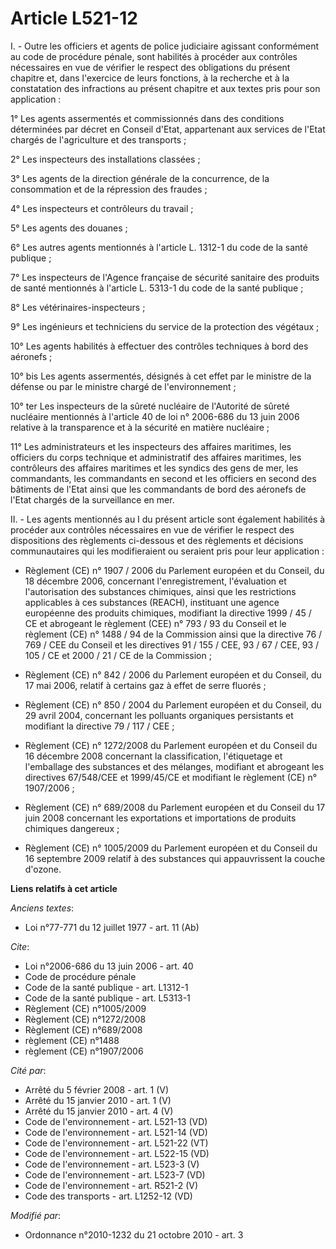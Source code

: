 # Article L521-12

I. - Outre les officiers et agents de police judiciaire agissant conformément au code de procédure pénale, sont habilités à
procéder aux contrôles nécessaires en vue de vérifier le respect des obligations du présent chapitre et, dans l'exercice de
leurs fonctions, à la recherche et à la constatation des infractions au présent chapitre et aux textes pris pour son
application :

1° Les agents assermentés et commissionnés dans des conditions déterminées par décret en Conseil d'Etat, appartenant aux
services de l'Etat chargés de l'agriculture et des transports ;

2° Les inspecteurs des installations classées ;

3° Les agents de la direction générale de la concurrence, de la consommation et de la répression des fraudes ;

4° Les inspecteurs et contrôleurs du travail ;

5° Les agents des douanes ;

6° Les autres agents mentionnés à l'article L. 1312-1 du code de la santé publique ;

7° Les inspecteurs de l'Agence française de sécurité sanitaire des produits de santé mentionnés à l'article L. 5313-1 du code
de la santé publique ;

8° Les vétérinaires-inspecteurs ;

9° Les ingénieurs et techniciens du service de la protection des végétaux ;

10° Les agents habilités à effectuer des contrôles techniques à bord des aéronefs ;

10° bis Les agents assermentés, désignés à cet effet par le ministre de la défense ou par le ministre chargé de
l'environnement ;

10° ter Les inspecteurs de la sûreté nucléaire de l'Autorité de sûreté nucléaire mentionnés à l'article 40 de loi n° 2006-686
du 13 juin 2006 relative à la transparence et à la sécurité en matière nucléaire ; 

11° Les administrateurs et les inspecteurs des affaires maritimes, les officiers du corps technique et administratif des
affaires maritimes, les contrôleurs des affaires maritimes et les syndics des gens de mer, les commandants, les commandants
en second et les officiers en second des bâtiments de l'Etat ainsi que les commandants de bord des aéronefs de l'Etat chargés
de la surveillance en mer.

II. - Les agents mentionnés au I du présent article sont également habilités à procéder aux contrôles nécessaires en vue de
vérifier le respect des dispositions des règlements ci-dessous et des règlements et décisions communautaires qui les
modifieraient ou seraient pris pour leur application :

- Règlement (CE) n° 1907 / 2006 du Parlement européen et du Conseil, du 18 décembre 2006, concernant l'enregistrement,
l'évaluation et l'autorisation des substances chimiques, ainsi que les restrictions applicables à ces substances (REACH),
instituant une agence européenne des produits chimiques, modifiant la directive 1999 / 45 / CE et abrogeant le règlement
(CEE) n° 793 / 93 du Conseil et le règlement (CE) n° 1488 / 94 de la Commission ainsi que la directive 76 / 769 / CEE du
Conseil et les directives 91 / 155 / CEE, 93 / 67 / CEE, 93 / 105 / CE et 2000 / 21 / CE de la Commission ;

- Règlement (CE) n° 842 / 2006 du Parlement européen et du Conseil, du 17 mai 2006, relatif à certains gaz à effet de serre
fluorés ;

- Règlement (CE) n° 850 / 2004 du Parlement européen et du Conseil, du 29 avril 2004, concernant les polluants organiques
persistants et modifiant la directive 79 / 117 / CEE ;

- Règlement (CE) n° 1272/2008 du Parlement européen et du Conseil du 16 décembre 2008 concernant la classification,
l'étiquetage et l'emballage des substances et des mélanges, modifiant et abrogeant les directives 67/548/CEE et 1999/45/CE et
modifiant le règlement (CE) n° 1907/2006 ;

- Règlement (CE) n° 689/2008 du Parlement européen et du Conseil du 17 juin 2008 concernant les exportations et importations
de produits chimiques dangereux ;

- Règlement (CE) n° 1005/2009 du Parlement européen et du Conseil du 16 septembre 2009 relatif à des substances qui
appauvrissent la couche d'ozone.

**Liens relatifs à cet article**

_Anciens textes_:

  - Loi n°77-771 du 12 juillet 1977 - art. 11 (Ab)

_Cite_:

  - Loi n°2006-686 du 13 juin 2006 - art. 40
  - Code de procédure pénale
  - Code de la santé publique - art. L1312-1
  - Code de la santé publique - art. L5313-1
  - Règlement (CE) n°1005/2009
  - Règlement (CE) n°1272/2008
  - Règlement (CE) n°689/2008
  - règlement (CE) n°1488
  - règlement (CE) n°1907/2006

_Cité par_:

  - Arrêté du 5 février 2008 - art. 1 (V)
  - Arrêté du 15 janvier 2010 - art. 1 (V)
  - Arrêté du 15 janvier 2010 - art. 4 (V)
  - Code de l'environnement - art. L521-13 (VD)
  - Code de l'environnement - art. L521-14 (VD)
  - Code de l'environnement - art. L521-22 (VT)
  - Code de l'environnement - art. L522-15 (VD)
  - Code de l'environnement - art. L523-3 (V)
  - Code de l'environnement - art. L523-7 (VD)
  - Code de l'environnement - art. R521-2 (V)
  - Code des transports - art. L1252-12 (VD)

_Modifié par_:

  - Ordonnance n°2010-1232 du 21 octobre 2010 - art. 3
